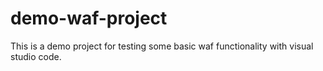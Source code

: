 # demo-waf-project
This is a demo project for testing some basic waf functionality with visual studio code.
